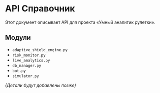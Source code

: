 # API Справочник

Этот документ описывает API для проекта «Умный аналитик рулетки».

## Модули

- `adaptive_shield_engine.py`
- `risk_monitor.py`
- `live_analytics.py`
- `db_manager.py`
- `bot.py`
- `simulator.py`

*(Детали будут добавлены позже)*

